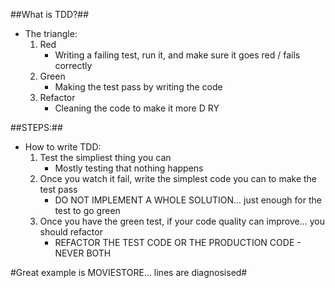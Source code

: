 ##What is TDD?## 
* The triangle: 
	1. Red
		* Writing a failing test, run it, and make sure it goes red / fails correctly 
	2. Green 
		* Making the test pass by writing the code 
	3. Refactor 
		* Cleaning the code to make it more D RY

##STEPS:## 
* How to write TDD: 
	1. Test the simpliest thing you can 
		* Mostly testing that nothing happens 
	2. Once you watch it fail, write the simplest code you can to make the test pass 
		* DO NOT IMPLEMENT A WHOLE SOLUTION... just enough for the test to go green 
	3. Once you have the green test, if your code quality can improve... you should refactor 
		* REFACTOR THE TEST CODE OR THE PRODUCTION CODE - NEVER BOTH 

#Great example is MOVIESTORE... lines are diagnosised# 
